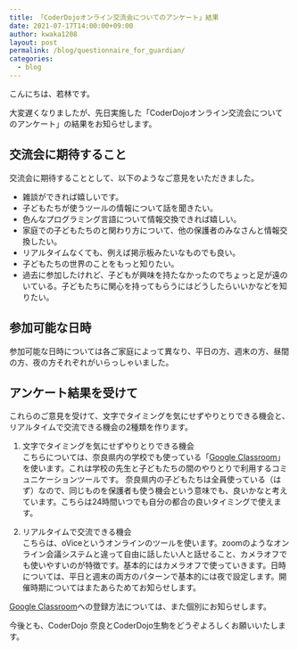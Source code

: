 ```yaml
---
title: 「CoderDojoオンライン交流会についてのアンケート」結果
date: 2021-07-17T14:00:00+09:00
author: kwaka1208
layout: post
permalink: /blog/questionnaire_for_guardian/
categories:
  - blog
---
```

こんにちは、若林です。

大変遅くなりましたが、先日実施した「CoderDojoオンライン交流会についてのアンケート」の結果をお知らせします。

## 交流会に期待すること
交流会に期待することとして、以下のようなご意見をいただきました。

- 雑談ができれば嬉しいです。
- 子どもたちが使うツールの情報について話を聞きたい。
- 色んなプログラミング言語について情報交換できれば嬉しい。
- 家庭での子どもたちのと関わり方について、他の保護者のみなさんと情報交換したい。
- リアルタイムなくても、例えば掲示板みたいなものでも良い。
- 子どもたちの世界のことをもっと知りたい。
- 過去に参加したけれど、子どもが興味を持たなかったのでちょっと足が遠のいている。子どもたちに関心を持ってもらうにはどうしたらいいかなどを知りたい。

## 参加可能な日時
参加可能な日時については各ご家庭によって異なり、平日の方、週末の方、昼間の方、夜の方それぞれがいらっしゃいました。

## アンケート結果を受けて
これらのご意見を受けて、文字でタイミングを気にせずやりとりできる機会と、リアルタイムで交流できる機会の2種類を作ります。

1. 文字でタイミングを気にせずやりとりできる機会  
こちらについては、奈良県内の学校でも使っている「[Google Classroom](https://edu.google.com/intl/ja/products/classroom/)」を使います。これは学校の先生と子どもたちの間のやりとりで利用するコミュニケーションツールです。
奈良県内の子どもたちは全員使っている（はず）なので、同じものを保護者も使う機会という意味でも、良いかなと考えています。こちらは24時間いつでも自分の都合の良いタイミングで使えます。

2. リアルタイムで交流できる機会  
こちらは、oViceというオンラインのツールを使います。zoomのようなオンライン会議システムと違って自由に話したい人と話せること、カメラオフでも使いやすいのが特徴です。基本的にはカメラオフで使っていきます。日時については、平日と週末の両方のパターンで基本的には夜で設定します。開催時期についてはまたあらためてお知らせします。

[Google Classroom](https://edu.google.com/intl/ja/products/classroom/)への登録方法については、また個別にお知らせします。

今後とも、CoderDojo 奈良とCoderDojo生駒をどうぞよろしくお願いいたします。